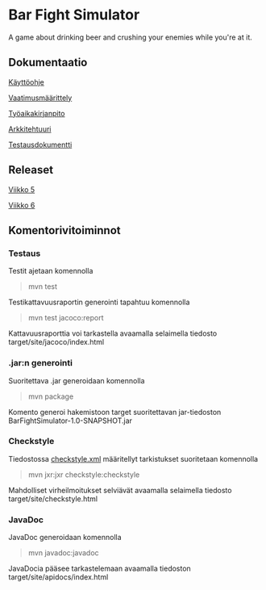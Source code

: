 # Bar Fight Simulator

A game about drinking beer and crushing your enemies while you're at it.


## Dokumentaatio

[Käyttöohje](https://github.com/maqqe/otm-harjoitustyo/blob/master/dokumentaatio/kayttoohje.md)

[Vaatimusmäärittely](https://github.com/maqqe/otm-harjoitustyo/blob/master/dokumentaatio/vaatimusmaarittely.md)

[Työaikakirjanpito](https://github.com/maqqe/otm-harjoitustyo/blob/master/dokumentaatio/tuntikirjanpito.md)

[Arkkitehtuuri](https://github.com/maqqe/otm-harjoitustyo/blob/master/dokumentaatio/arkkitehtuuri.md)

[Testausdokumentti](https://github.com/maqqe/otm-harjoitustyo/blob/master/dokumentaatio/testausdokumentti.md)


## Releaset

[Viikko 5](https://github.com/maqqe/otm-harjoitustyo/releases/tag/Viikko5)

[Viikko 6](https://github.com/maqqe/otm-harjoitustyo/releases/tag/Viikko6)

## Komentorivitoiminnot

### Testaus

Testit ajetaan komennolla

>  mvn test

Testikattavuusraportin generointi tapahtuu komennolla

> mvn test jacoco:report

Kattavuusraporttia voi tarkastella avaamalla selaimella tiedosto target/site/jacoco/index.html

### .jar:n generointi

Suoritettava .jar generoidaan komennolla

> mvn package

Komento generoi hakemistoon target suoritettavan jar-tiedoston BarFightSimulator-1.0-SNAPSHOT.jar

### Checkstyle

Tiedostossa [checkstyle.xml](https://github.com/maqqe/otm-harjoitustyo/blob/master/BarFightSimulator/checkstyle.xml) määritellyt tarkistukset suoritetaan komennolla

> mvn jxr:jxr checkstyle:checkstyle

Mahdolliset virheilmoitukset selviävät avaamalla selaimella tiedosto target/site/checkstyle.html

### JavaDoc

JavaDoc generoidaan komennolla

> mvn javadoc:javadoc

JavaDocia pääsee tarkastelemaan avaamalla tiedoston target/site/apidocs/index.html
